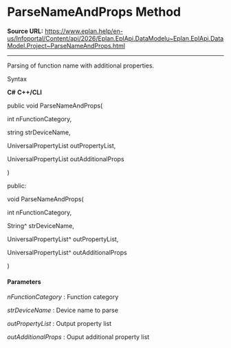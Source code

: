 # ParseNameAndProps Method

**Source URL:** https://www.eplan.help/en-us/Infoportal/Content/api/2026/Eplan.EplApi.DataModelu~Eplan.EplApi.DataModel.Project~ParseNameAndProps.html

---

Parsing of function name with additional properties.

Syntax

**C#**
**C++/CLI**


public void ParseNameAndProps( 

   int nFunctionCategory,

   string strDeviceName,

   UniversalPropertyList outPropertyList,

   UniversalPropertyList outAdditionalProps

)

public:

void ParseNameAndProps( 

   int nFunctionCategory,

   String^ strDeviceName,

   UniversalPropertyList^ outPropertyList,

   UniversalPropertyList^ outAdditionalProps

)


#### Parameters

*nFunctionCategory*
:   Function category

*strDeviceName*
:   Device name to parse

*outPropertyList*
:   Output property list

*outAdditionalProps*
:   Ouput additional property list
